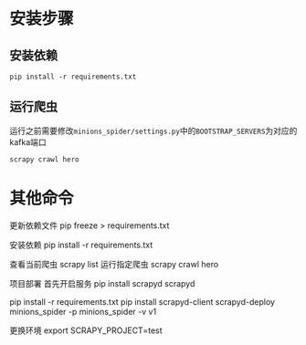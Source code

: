 # 安装步骤

## 安装依赖

```
pip install -r requirements.txt
```

## 运行爬虫

运行之前需要修改`minions_spider/settings.py`中的`BOOTSTRAP_SERVERS`为对应的kafka端口

```
scrapy crawl hero
```

# 其他命令

更新依赖文件
pip freeze > requirements.txt

安装依赖
pip install -r requirements.txt

查看当前爬虫
scrapy list
运行指定爬虫
scrapy crawl hero

项目部署
首先开启服务
pip install scrapyd
scrapyd

pip install -r requirements.txt
pip install scrapyd-client
scrapyd-deploy minions_spider -p minions_spider -v v1

更换环境
export SCRAPY_PROJECT=test

